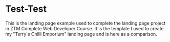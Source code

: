 # Test-Test
This is the landing page example used to complete the landing page project in ZTM Complete Web Developer Course. 
It is the template I used to create my "Terry's Chilli Emporium" landing page and is here as a comparison.
